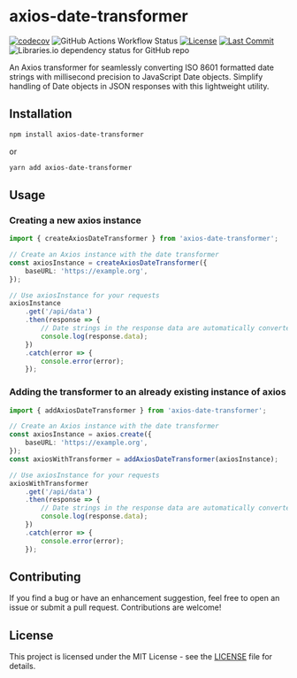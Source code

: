 # axios-date-transformer

[![codecov](https://codecov.io/gh/angelxmoreno/axios-date-transformer/graph/badge.svg?token=4FRU5EL2J2)](https://codecov.io/gh/angelxmoreno/axios-date-transformer)
![GitHub Actions Workflow Status](https://img.shields.io/github/actions/workflow/status/angelxmoreno/axios-date-transformer/node-ci-codecov)
[![License](https://img.shields.io/github/license/angelxmoreno/axios-date-transformer?label=License)](https://github.com/angelxmoreno/axios-date-transformer/blob/main/LICENSE)
[![Last Commit](https://img.shields.io/github/last-commit/angelxmoreno/axios-date-transformer?label=Last%20Commit)](https://github.com/angelxmoreno/axios-date-transformer/commits/main)
![Libraries.io dependency status for GitHub repo](https://img.shields.io/librariesio/github/angelxmoreno/axios-date-transformer)

An Axios transformer for seamlessly converting ISO 8601 formatted date strings with millisecond precision to JavaScript Date objects. Simplify handling of Date objects in JSON responses with this lightweight utility.

## Installation

```sh
npm install axios-date-transformer
```

or

```sh
yarn add axios-date-transformer
```

## Usage

### Creating a new axios instance

```ts
import { createAxiosDateTransformer } from 'axios-date-transformer';

// Create an Axios instance with the date transformer
const axiosInstance = createAxiosDateTransformer({
    baseURL: 'https://example.org',
});

// Use axiosInstance for your requests
axiosInstance
    .get('/api/data')
    .then(response => {
        // Date strings in the response data are automatically converted to Date objects
        console.log(response.data);
    })
    .catch(error => {
        console.error(error);
    });
```

### Adding the transformer to an already existing instance of axios

```ts
import { addAxiosDateTransformer } from 'axios-date-transformer';

// Create an Axios instance with the date transformer
const axiosInstance = axios.create({
    baseURL: 'https://example.org',
});
const axiosWithTransformer = addAxiosDateTransformer(axiosInstance);

// Use axiosInstance for your requests
axiosWithTransformer
    .get('/api/data')
    .then(response => {
        // Date strings in the response data are automatically converted to Date objects
        console.log(response.data);
    })
    .catch(error => {
        console.error(error);
    });
```

## Contributing

If you find a bug or have an enhancement suggestion, feel free to open an issue or submit a pull request. Contributions are welcome!

## License

This project is licensed under the MIT License - see the [LICENSE](LICENSE) file for details.
